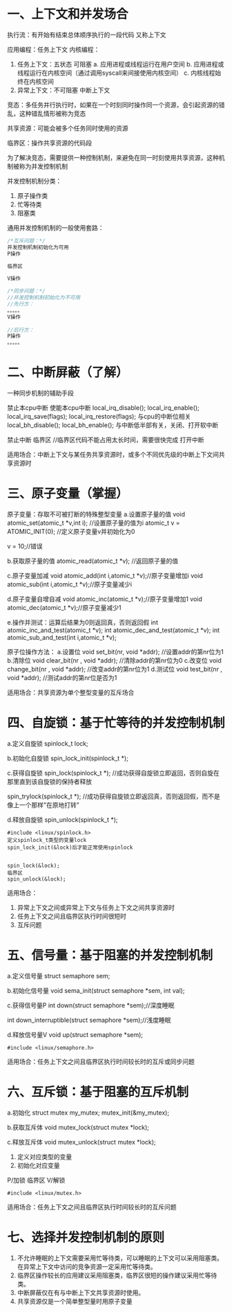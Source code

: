 # 一、上下文和并发场合

执行流：有开始有结束总体顺序执行的一段代码  又称上下文

应用编程：任务上下文
内核编程：

1. 任务上下文：五状态 可阻塞
	a. 应用进程或线程运行在用户空间
	b. 应用进程或线程运行在内核空间（通过调用syscall来间接使用内核空间）
	c. 内核线程始终在内核空间
2. 异常上下文：不可阻塞
	中断上下文

竞态：多任务并行执行时，如果在一个时刻同时操作同一个资源，会引起资源的错乱，这种错乱情形被称为竞态

共享资源：可能会被多个任务同时使用的资源

临界区：操作共享资源的代码段

为了解决竞态，需要提供一种控制机制，来避免在同一时刻使用共享资源，这种机制被称为并发控制机制

并发控制机制分类：

1. 原子操作类
2. 忙等待类
3. 阻塞类



通用并发控制机制的一般使用套路：

```c
/*互斥问题：*/
并发控制机制初始化为可用
P操作

临界区

V操作

/*同步问题：*/
//并发控制机制初始化为不可用
//先行方：
。。。。。
V操作
    
//后行方：
P操作
。。。。。
```



# 二、中断屏蔽（了解）

一种同步机制的辅助手段

禁止本cpu中断			    使能本cpu中断
local_irq_disable();	    local_irq_enable();			
local_irq_save(flags);		local_irq_restore(flags);	与cpu的中断位相关
local_bh_disable();			local_bh_enable();			与中断低半部有关，关闭、打开软中断

禁止中断
临界区    //临界区代码不能占用太长时间，需要很快完成
打开中断



适用场合：中断上下文与某任务共享资源时，或多个不同优先级的中断上下文间共享资源时

# 三、原子变量（掌握）

原子变量：存取不可被打断的特殊整型变量
a.设置原子量的值
void atomic_set(atomic_t *v,int i);	//设置原子量的值为i
atomic_t v = ATOMIC_INIT(0);	//定义原子变量v并初始化为0

v = 10;//错误

b.获取原子量的值
atomic_read(atomic_t *v); 		//返回原子量的值

c.原子变量加减
void atomic_add(int i,atomic_t *v);//原子变量增加i
void atomic_sub(int i,atomic_t *v);//原子变量减少i

d.原子变量自增自减
void atomic_inc(atomic_t *v);//原子变量增加1
void atomic_dec(atomic_t *v);//原子变量减少1

e.操作并测试：运算后结果为0则返回真，否则返回假
int atomic_inc_and_test(atomic_t *v);
int atomic_dec_and_test(atomic_t *v);
int atomic_sub_and_test(int i,atomic_t *v);

原子位操作方法：
a.设置位
void set_bit(nr, void *addr);		//设置addr的第nr位为1
b.清除位
void clear_bit(nr , void *addr);	//清除addr的第nr位为0
c.改变位
void change_bit(nr , void *addr);	//改变addr的第nr位为1
d.测试位
void test_bit(nr , void *addr);		//测试addr的第nr位是否为1

适用场合：共享资源为单个整型变量的互斥场合

# 四、自旋锁：基于忙等待的并发控制机制

a.定义自旋锁
spinlock_t  lock;

b.初始化自旋锁
spin_lock_init(spinlock_t *);

c.获得自旋锁
spin_lock(spinlock_t *);	//成功获得自旋锁立即返回，否则自旋在那里直到该自旋锁的保持者释放

spin_trylock(spinlock_t *);	//成功获得自旋锁立即返回真，否则返回假，而不是像上一个那样"在原地打转”

d.释放自旋锁
spin_unlock(spinlock_t *);



```
#include <linux/spinlock.h>
定义spinlock_t类型的变量lock
spin_lock_init(&lock)后才能正常使用spinlock


spin_lock(&lock);
临界区
spin_unlock(&lock);
```



适用场合：

1. 异常上下文之间或异常上下文与任务上下文之间共享资源时
2. 任务上下文之间且临界区执行时间很短时
3. 互斥问题

# 五、信号量：基于阻塞的并发控制机制

a.定义信号量
struct semaphore sem;

b.初始化信号量
void sema_init(struct semaphore *sem, int val);

c.获得信号量P
int down(struct semaphore *sem);//深度睡眠

int down_interruptible(struct semaphore *sem);//浅度睡眠

d.释放信号量V
void up(struct semaphore *sem);



```
#include <linux/semaphore.h>
```

适用场合：任务上下文之间且临界区执行时间较长时的互斥或同步问题

# 六、互斥锁：基于阻塞的互斥机制

a.初始化
struct mutex  my_mutex;
mutex_init(&my_mutex);

b.获取互斥体
void  mutex_lock(struct mutex *lock);

c.释放互斥体
void mutex_unlock(struct mutex *lock);

1. 定义对应类型的变量
2. 初始化对应变量

P/加锁
临界区
V/解锁

```
#include <linux/mutex.h>
```

适用场合：任务上下文之间且临界区执行时间较长时的互斥问题

# 七、选择并发控制机制的原则

1. 不允许睡眠的上下文需要采用忙等待类，可以睡眠的上下文可以采用阻塞类。在异常上下文中访问的竞争资源一定采用忙等待类。
2. 临界区操作较长的应用建议采用阻塞类，临界区很短的操作建议采用忙等待类。
3. 中断屏蔽仅在有与中断上下文共享资源时使用。
4. 共享资源仅是一个简单整型量时用原子变量
